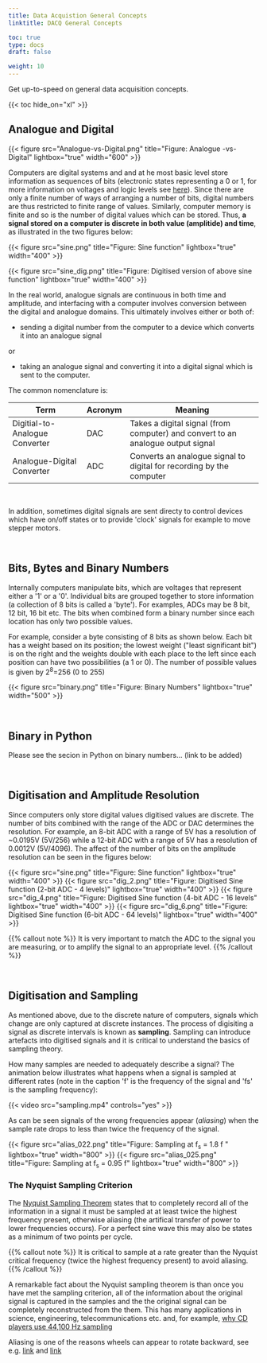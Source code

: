 ```yaml
---
title: Data Acquistion General Concepts
linktitle: DACQ General Concepts

toc: true
type: docs
draft: false

weight: 10
---
```


Get up-to-speed on general data acquisition concepts.

<!--more-->


{{< toc hide_on="xl" >}}

## Analogue and Digital

{{< figure src="Analogue-vs-Digital.png" title="Figure: Analogue -vs- Digital" lightbox="true" width="600" >}}


Computers are digital systems and and at he most basic level store
information as sequences of bits (electronic states representing a 0 or 1,
for more information on voltages and logic levels see
[here](https://www.allaboutcircuits.com/textbook/digital/chpt-3/logic-signal-voltage-levels/)).
Since there are only a finite number of ways of arranging a number of bits,
digital numbers are thus restricted to finite range of values.
Similarly, computer memory is finite and so is the number of digital
values which can be stored. Thus, **a signal stored on a computer is
discrete in both value (amplitide) and time**, as illustrated in the
two figures below:

{{< figure src="sine.png" title="Figure: Sine function" lightbox="true" width="400" >}}

{{< figure src="sine_dig.png" title="Figure: Digitised version of above sine function" lightbox="true" width="400" >}}



In the real world, analogue signals are continuous in both time and
amplitude, and interfacing with a computer involves conversion between
the digital and analogue domains. This ultimately involves either or
both of:

  * sending a digital number from the computer to a device
which converts it into an analogue signal

or

* taking an analogue signal and converting it into a digital signal which is sent to the computer.



The common nomenclature is:

| Term | Acronym | Meaning |
|------|---------|---------|
| Digitial-to-Analogue Converter | DAC | Takes a digital signal (from computer) and convert to an analogue output signal|
| Analogue-Digital Converter | ADC | Converts an analogue signal to digital for recording by the computer  |


<br/>

In addition, sometimes digital signals are sent directy to control
devices which have on/off states or to provide 'clock' signals for example to
move stepper motors.

<br/>

## Bits, Bytes and Binary Numbers

Internally computers manipulate bits, which are voltages that
represent either a '1' or a '0'. Individual bits are grouped together
to store information (a collection of 8 bits is called a 'byte'). For
examples, ADCs may be 8 bit, 12 bit, 16 bit etc. The bits when
combined form a binary number since each location has only two
possible values.

For example, consider a byte consisting of 8 bits as shown below. Each
bit has a weight based on its position; the lowest weight ("least
significant bit") is on the right and the weights double with each
place to the left since each position can have two possibilities (a 1
or 0). The number of possible values is given by 2<sup>8</sup>=256 (0 to 255)

{{< figure src="binary.png" title="Figure: Binary Numbers" lightbox="true" width="500" >}}

<br/>

## Binary in Python

Please see the secion in Python on binary numbers... (link to be added)


<br/>

## Digitisation and Amplitude Resolution

Since computers only store digital values digitised
values are discrete. The number of bits combined with the range of the
ADC or DAC determines the resolution. For example, an 8-bit ADC with a
range of 5V has a resolution of ~0.0195V (5V/256) while a 12-bit ADC
with a range of 5V has a resolution of 0.0012V (5V/4096).
The affect of the number of
bits on the amplitude resolution can be seen in the figures below:

{{< figure src="sine.png" title="Figure: Sine function" lightbox="true" width="400" >}}
{{< figure src="dig_2.png" title="Figure: Digitised Sine function (2-bit ADC - 4 levels)" lightbox="true" width="400" >}}
{{< figure src="dig_4.png" title="Figure: Digitised Sine function (4-bit ADC - 16 levels" lightbox="true" width="400" >}}
{{< figure src="dig_6.png" title="Figure: Digitised Sine function (6-bit ADC - 64 levels)" lightbox="true" width="400" >}}

{{% callout note %}}
It is very important to match the ADC to the signal you are measuring, or to
amplify the signal to an appropriate level.
{{% /callout %}}


<br/>

## Digitisation and Sampling
As mentioned above, due to the discrete nature of computers, signals which change are only captured
at discrete instances. The process of digisiting a signal as discrete intervals is known as **sampling**.
Sampling can introduce artefacts into digitised signals and it is critical to understand the basics of
sampling theory.

How many samples are needed to adequately describe a signal? The animation below illustrates what happens
when a signal is sampled at different rates (note in the caption 'f' is the frequency of the signal and 'fs' is the
sampling frequency):

{{< video src="sampling.mp4" controls="yes" >}}

As can be seen signals of the wrong frequencies appear (*aliasing*) when the sample rate drops to less than twice
the frequency of the signal.

{{< figure src="alias_022.png" title="Figure: Sampling at f<sub>s</sub> = 1.8 f " lightbox="true" width="800" >}}
{{< figure src="alias_025.png" title="Figure: Sampling at f<sub>s</sub> = 0.95 f" lightbox="true" width="800" >}}

### The Nyquist Sampling Criterion
The [Nyquist Sampling Theorem](https://en.wikipedia.org/wiki/Nyquist–Shannon_sampling_theorem) states that to
completely record all of the information in a signal it must be sampled at at least twice the highest frequency
present, otherwise aliasing (the artifical transfer of power to lower frequencies occurs). For a perfect
sine wave this may also be states as a minimum of two points per cycle.

{{% callout note %}} It is critical to sample at a rate greater than
the Nyquist critical frequency (twice the highest frequency present)
to avoid aliasing.  {{% /callout %}}

A remarkable fact about the Nyquist sampling theorem is than once you
have met the sampling criterion, all of the information about the
original signal is captured in the samples and the the original signal
can be completely reconstructed from the them. This has many
applications in science, engineering, telecommunications etc. and, for
example, [why CD players use 44,100 Hz
sampling](https://en.wikipedia.org/wiki/44,100_Hz)

Aliasing is one of the reasons wheels can appear to rotate backward, see e.g.
[link](https://www.youtube.com/watch?v=VNftf5qLpiA) and [link](https://www.youtube.com/watch?v=QOwzkND_ooU)